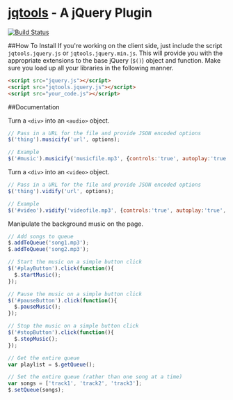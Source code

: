 [jqtools]() - A jQuery Plugin
=======
[![Build Status](https://drone.io/github.com/nnj1/jqtools/status.png)](https://drone.io/github.com/nnj1/jqtools/latest)

##How To Install
If you're working on the client side, just include the script ```jqtools.jquery.js``` or ```jqtools.jquery.min.js```. This will provide you with the appropriate extensions to the base jQuery (```$()```) object and function. Make sure you load up all your libraries in the following manner.

```html
<script src="jquery.js"></script>
<script src="jqtools.jquery.js"></script>
<script src="your_code.js"></script>
```
##Documentation

Turn a ```<div>``` into an ```<audio>``` object.
```js
// Pass in a URL for the file and provide JSON encoded options
$('thing').musicify('url', options);

// Example
$('#music').musicify('musicfile.mp3', {controls:'true', autoplay:'true', loop:'false'});
```
Turn a ```<div>``` into an ```<video>``` object.
```js
// Pass in a URL for the file and provide JSON encoded options
$('thing').vidify('url', options);

// Example
$('#video').vidify('videofile.mp3', {controls:'true', autoplay:'true', loop:'false'});
```

Manipulate the background music on the page.

```js
// Add songs to queue
$.addToQueue('song1.mp3');
$.addToQueue('song2.mp3');

// Start the music on a simple button click
$('#playButton').click(function(){
  $.startMusic();
});

// Pause the music on a simple button click
$('#pauseButton').click(function(){
  $.pauseMusic();
});

// Stop the music on a simple button click
$('#stopButton').click(function(){
  $.stopMusic();
});

// Get the entire queue
var playlist = $.getQueue();

// Set the entire queue (rather than one song at a time)
var songs = ['track1', 'track2', 'track3'];
$.setQueue(songs);
```
